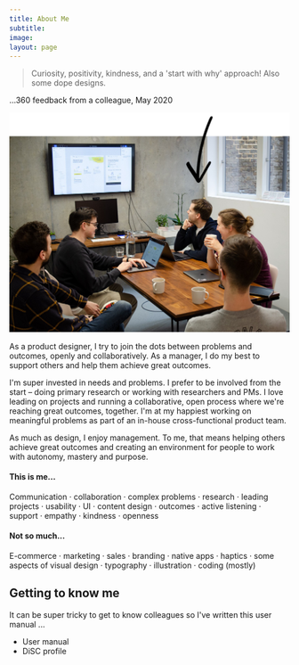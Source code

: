 ```yaml
---
title: About Me
subtitle: 
image: 
layout: page
---
```


> Curiosity, positivity, kindness, and a 'start with why' approach! Also some dope designs.

...360 feedback from a colleague, May 2020

![Me at a design crit](/images/Farewill-design-crit-arrow.png "Me at a design crit")

As a product designer, I try to join the dots between problems and outcomes, openly and collaboratively. As a manager, I do my best to support others and help them achieve great outcomes.

I'm super invested in needs and problems. I prefer to be involved from the start – doing primary research or working with researchers and PMs. I love leading on projects and running a collaborative, open process where we're reaching great outcomes, together. I'm at my happiest working on meaningful problems as part of an in-house cross-functional product team.

As much as design, I enjoy management. To me, that means helping others achieve great outcomes and creating an environment for people to work with autonomy, mastery and purpose.

#### This is me...

Communication · collaboration · complex problems · research · leading projects · usability · UI · content design · outcomes · active listening · support · empathy · kindness · openness

#### Not so much...
E-commerce · marketing · sales · branding · native apps · haptics · some aspects of visual design · typography · illustration · coding (mostly)

## Getting to know me

It can be super tricky to get to know colleagues so I've written this user manual ... 
+ User manual
+ DiSC profile


